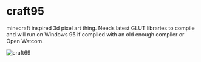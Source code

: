 # craft95
minecraft inspired 3d pixel art thing. Needs latest GLUT libraries to compile and will run on Windows 95 if compiled with an old enough compiler or Open Watcom.


![craft69](https://user-images.githubusercontent.com/49044411/95031414-42276c00-068c-11eb-89b5-02ee8ae593ef.PNG)
